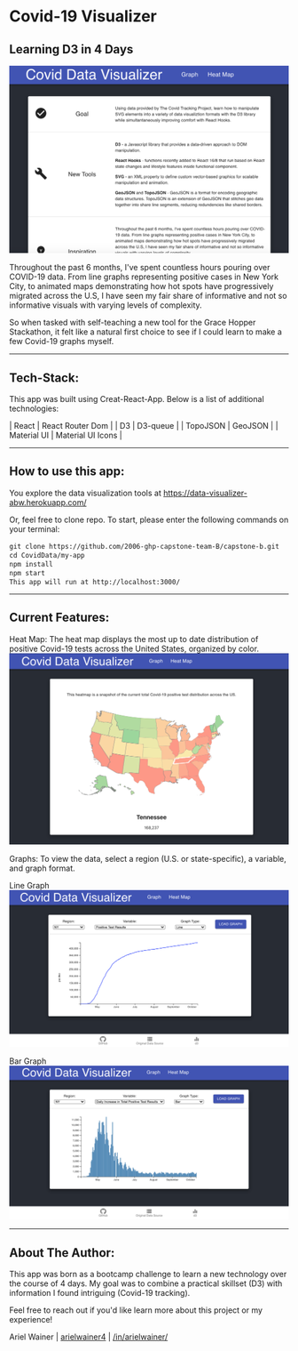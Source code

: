 # Covid-19 Visualizer

## Learning D3 in 4 Days

<img src="/assets/homepage.png">

Throughout the past 6 months, I've spent countless hours pouring over COVID-19 data. From line graphs representing positive cases in New York City, to animated maps demonstrating how hot spots have progressively migrated across the U.S, I have seen my fair share of informative and not so informative visuals with varying levels of complexity.

So when tasked with self-teaching a new tool for the Grace Hopper Stackathon, it felt like a natural first choice to see if I could learn to make a few Covid-19 graphs myself.

---

## Tech-Stack:

This app was built using Creat-React-App. Below is a list of additional technologies:

| React | React Router Dom |
| D3 | D3-queue |
| TopoJSON | GeoJSON |
| Material UI | Material UI Icons |


---

## How to use this app:

You explore the data visualization tools at https://data-visualizer-abw.herokuapp.com/

Or, feel free to clone repo. To start, please enter the following commands on your terminal:

```shell
git clone https://github.com/2006-ghp-capstone-team-B/capstone-b.git
cd CovidData/my-app
npm install
npm start
This app will run at http://localhost:3000/
```

---

## Current Features:

Heat Map:
The heat map displays the most up to date distribution of positive Covid-19 tests across the United States, organized by color.
<img src="/assets/heatmap.png">

Graphs:
To view the data, select a region (U.S. or state-specific), a variable, and graph format.

Line Graph
<img src="assets/line.png">

Bar Graph
<img src="assets/bar.png">

---

## About The Author:
This app was born as a bootcamp challenge to learn a new technology over the course of 4 days. My goal was to combine a practical skillset (D3) with information I found intriguing (Covid-19 tracking).

Feel free to reach out if you'd like learn more about this project or my experience!

Ariel Wainer | [arielwainer4](https://github.com/arielwainer4) | [/in/arielwainer/](https://www.linkedin.com/in/arielwainer/) 

